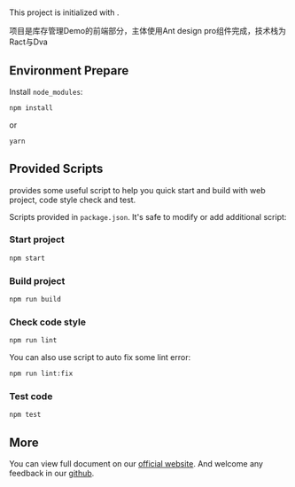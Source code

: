 #

This project is initialized with [](https://pro.ant.design). 

项目是库存管理Demo的前端部分，主体使用Ant design pro组件完成，技术栈为Ract与Dva

## Environment Prepare

Install `node_modules`:

```bash
npm install
```

or

```bash
yarn
```

## Provided Scripts

provides some useful script to help you quick start and build with web project, code style check and test.

Scripts provided in `package.json`. It's safe to modify or add additional script:

### Start project

```bash
npm start
```

### Build project

```bash
npm run build
```

### Check code style

```bash
npm run lint
```

You can also use script to auto fix some lint error:

```bash
npm run lint:fix
```

### Test code

```bash
npm test
```

## More

You can view full document on our [official website](https://pro.ant.design). And welcome any feedback in our [github](https://github.com/ant-design/ant-design-pro).
